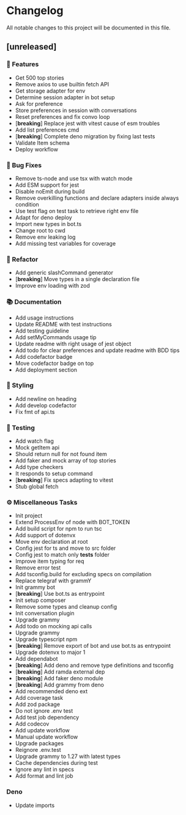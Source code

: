 # Changelog

All notable changes to this project will be documented in this file.

## [unreleased]

### 🚀 Features

- Get 500 top stories
- Remove axios to use builtin fetch API
- Get storage adapter for env
- Determine session adapter in bot setup
- Ask for preference
- Store preferences in session with conversations
- Reset preferences and fix convo loop
- [**breaking**] Replace jest with vitest cause of esm troubles
- Add list preferences cmd
- [**breaking**] Complete deno migration by fixing last tests
- Validate Item schema
- Deploy workflow

### 🐛 Bug Fixes

- Remove ts-node and use tsx with watch mode
- Add ESM support for jest
- Disable noEmit during build
- Remove overkilling functions and declare adapters inside always condition
- Use test flag on test task to retrieve right env file
- Adapt for deno deploy
- Import new types in bot.ts
- Change root to cwd
- Remove env leaking log
- Add missing test variables for coverage

### 🚜 Refactor

- Add generic slashCommand generator
- [**breaking**] Move types in a single declaration file
- Improve env loading with zod

### 📚 Documentation

- Add usage instructions
- Update README with test instructions
- Add testing guideline
- Add setMyCommands usage tip
- Update readme with right usage of jest object
- Add todo for clear preferences and update readme with BDD tips
- Add codefactor badge
- Move codefactor badge on top
- Add deployment section

### 🎨 Styling

- Add newline on heading
- Add develop codefactor
- Fix fmt of api.ts

### 🧪 Testing

- Add watch flag
- Mock getItem api
- Should return null for not found item
- Add faker and mock array of top stories
- Add type checkers
- It responds to setup command
- [**breaking**] Fix specs adapting to vitest
- Stub global fetch

### ⚙️ Miscellaneous Tasks

- Init project
- Extend ProcessEnv of node with BOT_TOKEN
- Add build script for npm to run tsc
- Add support of dotenvx
- Move env declaration at root
- Config jest for ts and move to src folder
- Config jest to match only __tests__ folder
- Improve item typing for req
- Remove error test
- Add tsconfig.build for excluding specs on compilation
- Replace telegraf with grammY
- Init grammy bot
- [**breaking**] Use bot.ts as entrypoint
- Init setup composer
- Remove some types and cleanup config
- Init conversation plugin
- Upgrade grammy
- Add todo on mocking api calls
- Upgrade grammy
- Upgrade typescript npm
- [**breaking**] Remove export of bot and use bot.ts as entrypoint
- Upgrade dotenvx to major 1
- Add dependabot
- [**breaking**] Add deno and remove type definitions and tsconfig
- [**breaking**] Add ramda external dep
- [**breaking**] Add faker deno module
- [**breaking**] Add grammy from deno
- Add recommended deno ext
- Add coverage task
- Add zod package
- Do not ignore .env test
- Add test job dependency
- Add codecov
- Add update workflow
- Manual update workflow
- Upgrade packages
- Reignore .env.test
- Upgrade grammy to 1.27 with latest types
- Cache dependencies during test
- Ignore any lint in specs
- Add format and lint job

### Deno

- Update imports

<!-- generated by git-cliff -->

